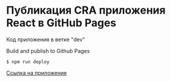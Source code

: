 # Публикация CRA приложения React в GitHub Pages

Код приложения в ветке "dev"

Build and publish to Github Pages

`$ npm run deploy`

[Ссылка на приложение](https://wmcheck.github.io/cra/)
